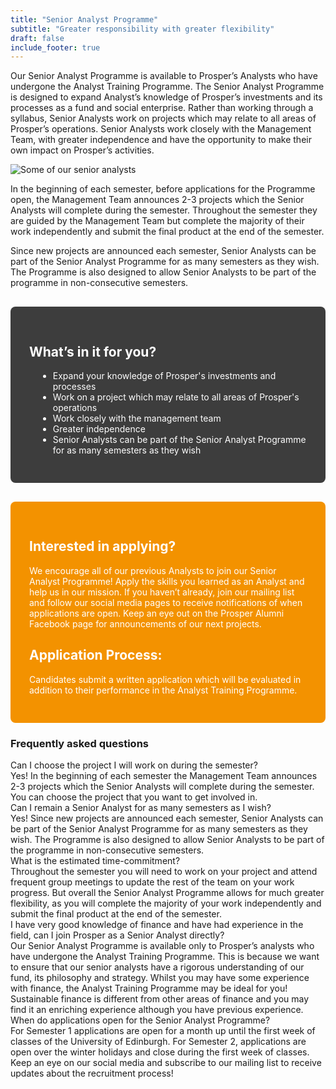 ```yaml
---
title: "Senior Analyst Programme"
subtitle: "Greater responsibility with greater flexibility"
draft: false
include_footer: true
---
```


Our Senior Analyst Programme is available to Prosper’s Analysts who have undergone the Analyst Training Programme. The Senior Analyst Programme is designed to expand Analyst’s knowledge of Prosper’s investments and its processes as a fund and social enterprise. Rather than working through a syllabus, Senior Analysts work on projects which may relate to all areas of Prosper’s operations. Senior Analysts work closely with the Management Team, with greater independence and have the opportunity to make their own impact on Prosper’s activities.

![Some of our senior analysts](/images/senior-session.JPG)

In the beginning of each semester, before applications for the Programme open, the Management Team announces 2-3 projects which the Senior Analysts will complete during the semester. Throughout the semester they are guided by the Management Team but complete the majority of their work independently and submit the final product at the end of the semester.

Since new projects are announced each semester, Senior Analysts can be part of the Senior Analyst Programme for as many semesters as they wish. The Programme is also designed to allow Senior Analysts to be part of the programme in non-consecutive semesters.

<div style="background: #3d3d3d; color: white !important; padding: 30px; border-radius: 0.5rem; margin-top: 30px;">

<h2 style="color: white;">What’s in it for you?</h2>

<ul style="margin-left: 1em;">
<li>Expand your knowledge of Prosper's investments and processes</li>
<li>Work on a project which may relate to all areas of Prosper's operations</li>
<li>Work closely with the management team</li>
<li>Greater independence</li>
<li>Senior Analysts can be part of the Senior Analyst Programme for as many semesters as they wish</li>
</ul>

</ul>

</div>

<div style="background: #F39200; color: white !important; padding: 30px; border-radius: 0.5rem; margin-top: 30px;">

<h2 style="color: white;">Interested in applying?</h2>

We encourage all of our previous Analysts to join our Senior Analyst Programme! Apply the skills you learned as an Analyst and help us in our mission. If you haven’t already, join our mailing list and follow our social media pages to receive notifications of when applications are open. Keep an eye out on the Prosper Alumni Facebook page for announcements of our next projects.

<h2 style="color: white;">Application Process:</h2>

Candidates submit a written application which will be evaluated in addition to their performance in the Analyst Training Programme.

</div>

### Frequently asked questions

<div class="accordion">
  <div class="accordion-item">
    <div class="accordion-item-header">
      Can I choose the project I will work on during the semester?
    </div>
    <div class="accordion-item-body">
      <div class="accordion-item-body-content">
        Yes! In the beginning of each semester the Management Team announces 2-3 projects which the Senior Analysts will complete during the semester. You can choose the project that you want to get involved in.
      </div>
    </div>
  </div>
  <div class="accordion-item">
    <div class="accordion-item-header">
      Can I remain a Senior Analyst for as many semesters as I wish?
    </div>
    <div class="accordion-item-body">
      <div class="accordion-item-body-content">
        Yes! Since new projects are announced each semester, Senior Analysts can be part of the Senior Analyst Programme for as many semesters as they wish. The Programme is also designed to allow Senior Analysts to be part of the programme in non-consecutive semesters.
      </div>
    </div>
  </div>
  <div class="accordion-item">
    <div class="accordion-item-header">
      What is the estimated time-commitment?
    </div>
    <div class="accordion-item-body">
      <div class="accordion-item-body-content">
        Throughout the semester you will need to work on your project and attend frequent group meetings to update the rest of the team on your work progress. But overall the Senior Analyst Programme allows for much greater flexibility, as you will complete the majority of your work independently and submit the final product at the end of the semester.
      </div>
    </div>
  </div>
  <div class="accordion-item">
    <div class="accordion-item-header">
      I have very good knowledge of finance and have had experience in the field, can I join Prosper as a Senior Analyst directly?
    </div>
    <div class="accordion-item-body">
      <div class="accordion-item-body-content">
        Our Senior Analyst Programme is available only to Prosper’s analysts who have undergone the Analyst Training Programme. This is because we want to ensure that our senior analysts have a rigorous understanding of our fund, its philosophy and strategy. Whilst you may have some experience with finance, the Analyst Training Programme may be ideal for you! Sustainable finance is different from other areas of finance and you may find it an enriching experience although you have previous experience.
      </div>
    </div>
  </div>
  <div class="accordion-item">
    <div class="accordion-item-header">
      When do applications open for the Senior Analyst Programme?
    </div>
    <div class="accordion-item-body">
      <div class="accordion-item-body-content">
        For Semester 1 applications are open for a month up until the first week of classes of the University of Edinburgh. For Semester 2, applications are open over the winter holidays and close during the first week of classes. Keep an eye on our social media and subscribe to our mailing list to receive updates about the recruitment process!
      </div>
    </div>
  </div>
</div>

<script>
    const accordionItemHeaders = document.querySelectorAll(".accordion-item-header");

accordionItemHeaders.forEach(accordionItemHeader => {
  accordionItemHeader.addEventListener("click", event => {
    
    // Uncomment in case you only want to allow for the display of only one collapsed item at a time!
    
    const currentlyActiveAccordionItemHeader = document.querySelector(".accordion-item-header.active");
    if(currentlyActiveAccordionItemHeader && currentlyActiveAccordionItemHeader!==accordionItemHeader) {
      currentlyActiveAccordionItemHeader.classList.toggle("active");
      currentlyActiveAccordionItemHeader.nextElementSibling.style.maxHeight = 0;
    }

    accordionItemHeader.classList.toggle("active");
    const accordionItemBody = accordionItemHeader.nextElementSibling;
    if(accordionItemHeader.classList.contains("active")) {
      accordionItemBody.style.maxHeight = accordionItemBody.scrollHeight + "px";
    }
    else {
      accordionItemBody.style.maxHeight = 0;
    }
    
  });
});
</script>
